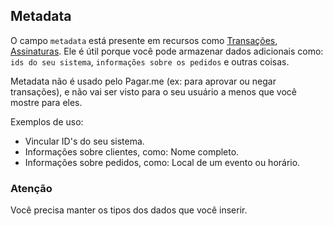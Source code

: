 ## Metadata

O campo `metadata` está presente em recursos como [Transações](/#transactions), [Assinaturas](/#subscriptions). Ele é útil porque você pode armazenar dados adicionais como: `ids do seu sistema`, `informações sobre os pedidos` e outras coisas.

Metadata não é usado pelo Pagar.me (ex: para aprovar ou negar transações), e não vai ser visto para o seu usuário a menos que você mostre para eles.

Exemplos de uso: 

- Vincular ID's do seu sistema.
- Informações sobre clientes, como: Nome completo.
- Informações sobre pedidos, como: Local de um evento ou horário.

### Atenção

Você precisa manter os tipos dos dados que você inserir.
